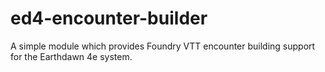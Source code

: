 # ed4-encounter-builder
A simple module which provides Foundry VTT encounter building support for the Earthdawn 4e system.
